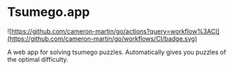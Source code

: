 # Tsumego.app

![https://github.com/cameron-martin/go/actions?query=workflow%3ACI](https://github.com/cameron-martin/go/workflows/CI/badge.svg)

A web app for solving tsumego puzzles. Automatically gives you puzzles of the optimal difficulty.
